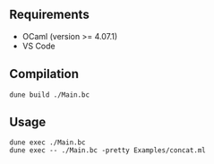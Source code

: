 ## Requirements

* OCaml (version >= 4.07.1)
* VS Code

## Compilation

```
dune build ./Main.bc
```

## Usage

```
dune exec ./Main.bc
dune exec -- ./Main.bc -pretty Examples/concat.ml
```

